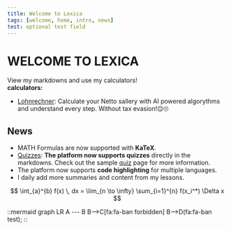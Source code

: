 ```yaml
---
title: Welcome to Lexica
tags: [welcome, home, intro, news]
test: optional test field
---
```

# WELCOME TO LEXICA

View my markdowns and use my calculators!
\
**calculators:**

- [Lohnrechner](/lohnrechner): Calculate your Netto sallery with AI powered algorythms and understand every step. Without tax evasion!😉🙄

## News

- MATH Formulas are now supported with **KaTeX**.
- [Quizzes](/else/textquiz): **The platform now supports quizzes** directly in the markdowns. Check out the sample [quiz](/else/textquiz) page for more information.
- The platform now supports **code highlighting** for multiple languages.
- I daily add more summaries and content from my lessons.

$$
\int_{a}^{b} f(x) \, dx = \lim_{n \to \infty} \sum_{i=1}^{n} f(x_i^*) \Delta x
$$

::mermaid
    graph LR
    A --- B
    B-->C[fa:fa-ban forbidden]
    B-->D(fa:fa-ban test);
::